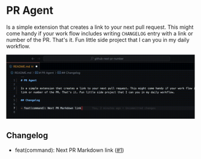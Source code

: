 # PR Agent

Is a simple extension that creates a link to your next pull request. This might come handy if your work flow includes writing `CHANGELOG` entry with a link or number of the PR. That's it. Fun little side project that I can you in my daily workflow.

![Markdown command in action](images/markdown-link.gif)

## Changelog

- feat(command): Next PR Markdown link ([#1](https://github.com/krystofwoldrich/pr-agent/pull/1))
